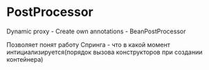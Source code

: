 # PostProcessor
Dynamic proxy - Create own annotations - BeanPostProcessor

Позволяет понят работу Спринга - что в какой момент интициализируется(порядок вызова конструкторов при создании контейнера)
